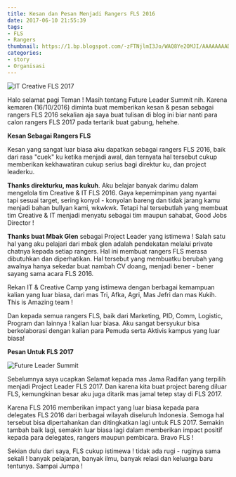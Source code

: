 ```yaml
---
title: Kesan dan Pesan Menjadi Rangers FLS 2016
date: 2017-06-10 21:55:39
tags:
- FLS
- Rangers
thumbnail: https://1.bp.blogspot.com/-zFTNjlmI3Jo/WAQ8Ye2OMJI/AAAAAAAADK8/K2R_m7ADvggvT7OavbK0R88DiXMolx8MwCLcB/s1600/MENGENAL.png
categories: 
- story
- Organisasi
---
```


![IT Creative FLS 2017](https://3.bp.blogspot.com/-lQ2rkEaVOWA/WARCZq1MAbI/AAAAAAAADLM/vBocS2pKUD4Qxzd_6z_WWeW_lppp83vywCLcB/s1600/indra%2Bfls%2B5.jpg)

Halo selamat pagi Teman ! Masih tentang Future Leader Summit nih. Karena kemaren (16/10/2016) diminta buat memberikan kesan & pesan sebagai rangers FLS 2016 sekalian aja saya buat tulisan di blog ini biar nanti para calon rangers FLS 2017 pada tertarik buat gabung, hehehe. <!-- more -->

**Kesan Sebagai Rangers FLS**

Kesan yang sangat luar biasa aku dapatkan sebagai rangers FLS 2016, baik dari rasa "cuek" ku ketika menjadi awal, dan ternyata hal tersebut cukup memberikan kekhawatiran cukup serius bagi direktur ku, dan project leaderku.

**Thanks direkturku, mas kukuh**. Aku belajar banyak darimu dalam mengelola tim Creative & IT FLS 2016. Gaya kepemimpinan yang nyantai tapi sesuai target, sering konyol - konyolan bareng dan tidak jarang kamu menjadi bahan bullyan kami, wkwkwk. Tetapi hal tersebutlah yang membuat tim Creative & IT menjadi menyatu sebagai tim maupun sahabat, Good Jobs Director !

**Thanks buat Mbak Glen** sebagai Project Leader yang istimewa ! Salah satu hal yang aku pelajari dari mbak glen adalah pendekatan melalui private chatnya kepada setiap rangers. Hal ini membuat rangers FLS merasa dibutuhkan dan diperhatikan. Hal tersebut yang membuatku berubah yang awalnya hanya sekedar buat nambah CV doang, menjadi bener - bener sayang sama acara FLS 2016.

Rekan IT & Creative Camp yang istimewa dengan berbagai kemampuan kalian yang luar biasa, dari mas Tri, Afka, Agri, Mas Jefri dan mas Kukih. This is Amazing team !

Dan kepada semua rangers FLS, baik dari Marketing, PID, Comm, Logistic, Program dan lainnya ! kalian luar biasa. Aku sangat bersyukur bisa berkolaborasi dengan kalian para Pemuda serta Aktivis kampus yang luar biasa!

**Pesan Untuk FLS 2017**

![Future Leader Summit](https://4.bp.blogspot.com/-5duEXEZzW4A/WAQ8RJ5JtxI/AAAAAAAADK4/sp3FZ04bcW8nQYTldjnBJ40Sz3mZrjAJACEw/s1600/indra%2Bfls%2B4.jpg)

Sebelumnya saya ucapkan Selamat kepada mas Jama Radifan yang terpilih menjadi Project Leader FLS 2017. Dan karena kita buat project bareng diluar FLS, kemungkinan besar aku juga ditarik mas jamal tetep stay di FLS 2017.

Karena FLS 2016 memberikan impact yang luar biasa kepada para delegates FLS 2016 dari berbagai wilayah diseluruh Indonesia. Semoga hal tersebut bisa dipertahankan dan ditingkatkan lagi untuk FLS 2017. Semakin tambah baik lagi, semakin luar biasa lagi dalam memberikan impact positif kepada para delegates, rangers maupun pembicara. Bravo FLS !

Sekian dulu dari saya, FLS cukup istimewa ! tidak ada rugi - ruginya sama sekali ! banyak pelajaran, banyak ilmu, banyak relasi dan keluarga baru tentunya. Sampai Jumpa !




